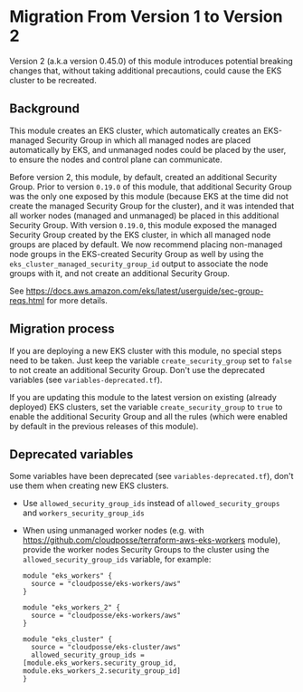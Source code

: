 # Migration From Version 1 to Version 2

Version 2 (a.k.a version 0.45.0) of this module introduces potential breaking changes that, without taking additional precautions, could cause the EKS cluster to be recreated.

## Background

This module creates an EKS cluster, which automatically creates an EKS-managed Security Group in which all managed nodes are placed automatically by EKS, and unmanaged nodes could be placed
by the user, to ensure the nodes and control plane can communicate.

Before version 2, this module, by default, created an additional Security Group. Prior to version `0.19.0` of this module, that additional Security Group was the only one exposed by
this module (because EKS at the time did not create the managed Security Group for the cluster), and it was intended that all worker nodes (managed and unmanaged) be placed in this
additional Security Group. With version `0.19.0`, this module exposed the managed Security Group created by the EKS cluster, in which all managed node groups are placed by default. We now
recommend placing non-managed node groups in the EKS-created Security Group 
as well by using the `eks_cluster_managed_security_group_id` output to 
associate the node groups with it, and not create an additional Security Group.

See https://docs.aws.amazon.com/eks/latest/userguide/sec-group-reqs.html for more details.

## Migration process

If you are deploying a new EKS cluster with this module, no special steps need to be taken. Just keep the variable `create_security_group` set to `false` to not create an additional Security
Group. Don't use the deprecated variables (see `variables-deprecated.tf`).

If you are updating this module to the latest version on existing (already deployed) EKS clusters, set the variable `create_security_group` to `true` to enable the additional Security Group
and all the rules (which were enabled by default in the previous releases of this module).

## Deprecated variables

Some variables have been deprecated (see `variables-deprecated.tf`), don't use them when creating new EKS clusters.

- Use `allowed_security_group_ids` instead of `allowed_security_groups` and `workers_security_group_ids`

- When using unmanaged worker nodes (e.g. with https://github.com/cloudposse/terraform-aws-eks-workers module), provide the worker nodes Security Groups to the cluster using
  the `allowed_security_group_ids` variable, for example:

  ```hcl
  module "eks_workers" {
    source = "cloudposse/eks-workers/aws"
  }

  module "eks_workers_2" {
    source = "cloudposse/eks-workers/aws"
  }
  
  module "eks_cluster" {
    source = "cloudposse/eks-cluster/aws"
    allowed_security_group_ids = [module.eks_workers.security_group_id, module.eks_workers_2.security_group_id]
  }
  ```
